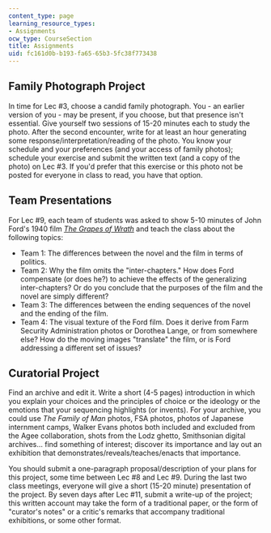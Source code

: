 ```yaml
---
content_type: page
learning_resource_types:
- Assignments
ocw_type: CourseSection
title: Assignments
uid: fc161d0b-b193-fa65-65b3-5fc38f773438
---
```


Family Photograph Project
-------------------------

In time for Lec #3, choose a candid family photograph. You - an earlier version of you - may be present, if you choose, but that presence isn't essential. Give yourself two sessions of 15-20 minutes each to study the photo. After the second encounter, write for at least an hour generating some response/interpretation/reading of the photo. You know your schedule and your preferences (and your access of family photos); schedule your exercise and submit the written text (and a copy of the photo) on Lec #3. If you'd prefer that this exercise or this photo not be posted for everyone in class to read, you have that option.

Team Presentations
------------------

For Lec #9, each team of students was asked to show 5-10 minutes of John Ford's 1940 film _[The Grapes of Wrath](http://www.imdb.com/title/tt0032551/)_ and teach the class about the following topics:

*   Team 1: The differences between the novel and the film in terms of politics.
*   Team 2: Why the film omits the "inter-chapters." How does Ford compensate (or does he?) to achieve the effects of the generalizing inter-chapters? Or do you conclude that the purposes of the film and the novel are simply different?
*   Team 3: The differences between the ending sequences of the novel and the ending of the film.
*   Team 4: The visual texture of the Ford film. Does it derive from Farm Security Administration photos or Dorothea Lange, or from somewhere else? How do the moving images "translate" the film, or is Ford addressing a different set of issues?

Curatorial Project
------------------

Find an archive and edit it. Write a short (4-5 pages) introduction in which you explain your choices and the principles of choice or the ideology or the emotions that your sequencing highlights (or invents). For your archive, you could use _The Family of Man_ photos, FSA photos, photos of Japanese internment camps, Walker Evans photos both included and excluded from the Agee collaboration, shots from the Lodz ghetto, Smithsonian digital archives... find something of interest; discover its importance and lay out an exhibition that demonstrates/reveals/teaches/enacts that importance.

You should submit a one-paragraph proposal/description of your plans for this project, some time between Lec #8 and Lec #9. During the last two class meetings, everyone will give a short (15-20 minute) presentation of the project. By seven days after Lec #11, submit a write-up of the project; this written account may take the form of a traditional paper, or the form of "curator's notes" or a critic's remarks that accompany traditional exhibitions, or some other format.